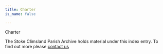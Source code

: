 ```yaml
---
title: Charter
is_name: false

---
```


Charter


The Stoke Climsland Parish Archive holds material under this index entry. To find out more please [contact us](/contact/)
